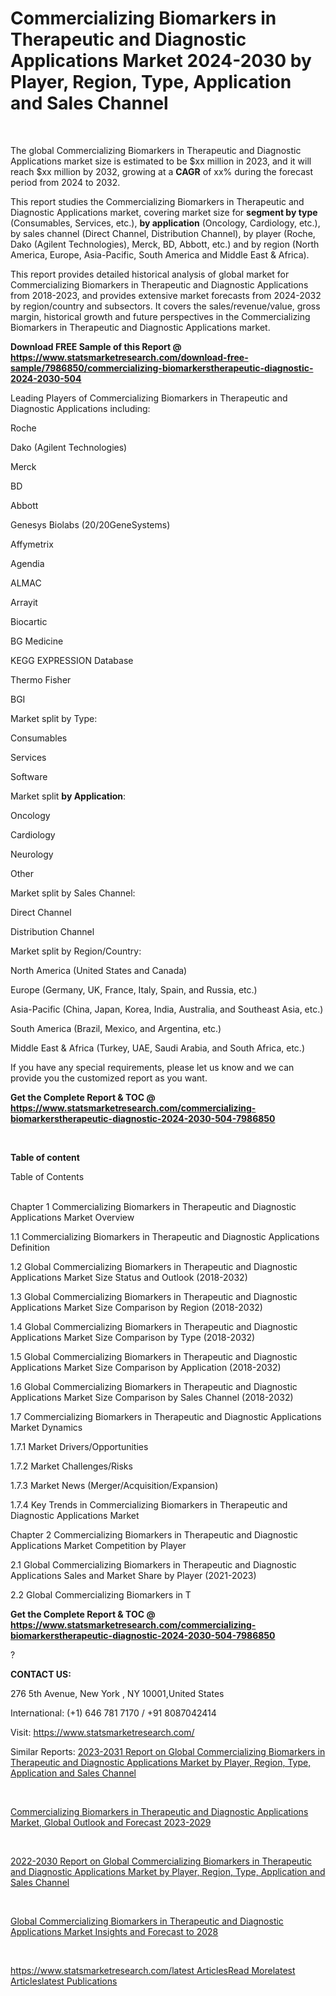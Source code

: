 <h1>Commercializing Biomarkers in Therapeutic and Diagnostic Applications Market 2024-2030 by Player, Region, Type, Application and Sales Channel</h1><br/><p>The global Commercializing Biomarkers in Therapeutic and Diagnostic Applications market size is estimated to be $xx million in 2023, and it will reach $xx million by 2032, growing at a <strong>CAGR</strong> of xx% during the forecast period from 2024 to 2032.</p>
 
 
 
 <p>This report studies the Commercializing Biomarkers in Therapeutic and Diagnostic Applications market, covering market size for <strong>segment by type</strong> (Consumables, Services, etc.), <strong>by application</strong> (Oncology, Cardiology, etc.), by sales channel (Direct Channel, Distribution Channel), by player (Roche, Dako (Agilent Technologies), Merck, BD, Abbott, etc.) and by region (North America, Europe, Asia-Pacific, South America and Middle East & Africa).</p>
 
 
 
 <p>This report provides detailed historical analysis of global market for Commercializing Biomarkers in Therapeutic and Diagnostic Applications from 2018-2023, and provides extensive market forecasts from 2024-2032 by region/country and subsectors. It covers the sales/revenue/value, gross margin, historical growth and future perspectives in the Commercializing Biomarkers in Therapeutic and Diagnostic Applications market.</p>
 
 
 
 <p><strong>Download FREE Sample of this Report @ <a href="https://www.statsmarketresearch.com/download-free-sample/7986850/commercializing-biomarkerstherapeutic-diagnostic-2024-2030-504">https://www.statsmarketresearch.com/download-free-sample/7986850/commercializing-biomarkerstherapeutic-diagnostic-2024-2030-504</a></strong></p>
 
 
 
 <p>Leading Players of Commercializing Biomarkers in Therapeutic and Diagnostic Applications including:</p>
 
 
 
 <p>Roche</p>
 
 
 
 <p>Dako (Agilent Technologies)</p>
 
 
 
 <p>Merck</p>
 
 
 
 <p>BD</p>
 
 
 
 <p>Abbott</p>
 
 
 
 <p>Genesys Biolabs (20/20GeneSystems)</p>
 
 
 
 <p>Affymetrix</p>
 
 
 
 <p>Agendia</p>
 
 
 
 <p>ALMAC</p>
 
 
 
 <p>Arrayit</p>
 
 
 
 <p>Biocartic</p>
 
 
 
 <p>BG Medicine</p>
 
 
 
 <p>KEGG EXPRESSION Database</p>
 
 
 
 <p>Thermo Fisher</p>
 
 
 
 <p>BGI</p>
 
 
 
 <p>Market split by Type:</p>
 
 
 
 <p>Consumables</p>
 
 
 
 <p>Services</p>
 
 
 
 <p>Software</p>
 
 
 
 <p>Market split <strong>by Application</strong>:</p>
 
 
 
 <p>Oncology</p>
 
 
 
 <p>Cardiology</p>
 
 
 
 <p>Neurology</p>
 
 
 
 <p>Other</p>
 
 
 
 <p>Market split by Sales Channel:</p>
 
 
 
 <p>Direct Channel</p>
 
 
 
 <p>Distribution Channel</p>
 
 
 
 <p>Market split by Region/Country:</p>
 
 
 
 <p>North America (United States and Canada)</p>
 
 
 
 <p>Europe (Germany, UK, France, Italy, Spain, and Russia, etc.)</p>
 
 
 
 <p>Asia-Pacific (China, Japan, Korea, India, Australia, and Southeast Asia, etc.)</p>
 
 
 
 <p>South America (Brazil, Mexico, and Argentina, etc.)</p>
 
 
 
 <p>Middle East & Africa (Turkey, UAE, Saudi Arabia, and South Africa, etc.)</p>
 
 
 
 <p>If you have any special requirements, please let us know and we can provide you the customized report as you want.</p>
 
 
 
 <div><b>Get the Complete Report & TOC @ <a href="https://www.statsmarketresearch.com/commercializing-biomarkerstherapeutic-diagnostic-2024-2030-504-7986850">https://www.statsmarketresearch.com/commercializing-biomarkerstherapeutic-diagnostic-2024-2030-504-7986850</a></b></div>
 
 
 
 <p><br />
 
 <b>Table of content</b></p>
 
 
 
 <p>Table of Contents<br />
 
 <br />
 
 Chapter 1 Commercializing Biomarkers in Therapeutic and Diagnostic Applications Market Overview<br />
 
 1.1 Commercializing Biomarkers in Therapeutic and Diagnostic Applications Definition<br />
 
 1.2 Global Commercializing Biomarkers in Therapeutic and Diagnostic Applications Market Size Status and Outlook (2018-2032)<br />
 
 1.3 Global Commercializing Biomarkers in Therapeutic and Diagnostic Applications Market Size Comparison by Region (2018-2032)<br />
 
 1.4 Global Commercializing Biomarkers in Therapeutic and Diagnostic Applications Market Size Comparison by Type (2018-2032)<br />
 
 1.5 Global Commercializing Biomarkers in Therapeutic and Diagnostic Applications Market Size Comparison by Application (2018-2032)<br />
 
 1.6 Global Commercializing Biomarkers in Therapeutic and Diagnostic Applications Market Size Comparison by Sales Channel (2018-2032)<br />
 
 1.7 Commercializing Biomarkers in Therapeutic and Diagnostic Applications Market Dynamics<br />
 
 1.7.1 Market Drivers/Opportunities<br />
 
 1.7.2 Market Challenges/Risks<br />
 
 1.7.3 Market News (Merger/Acquisition/Expansion)<br />
 
 1.7.4 Key Trends in Commercializing Biomarkers in Therapeutic and Diagnostic Applications Market<br />
 
 Chapter 2 Commercializing Biomarkers in Therapeutic and Diagnostic Applications Market Competition by Player<br />
 
 2.1 Global Commercializing Biomarkers in Therapeutic and Diagnostic Applications Sales and Market Share by Player (2021-2023)<br />
 
 2.2 Global Commercializing Biomarkers in T</p>
 
 
 
 <div><b>Get the Complete Report & TOC @ <a href="https://www.statsmarketresearch.com/commercializing-biomarkerstherapeutic-diagnostic-2024-2030-504-7986850">https://www.statsmarketresearch.com/commercializing-biomarkerstherapeutic-diagnostic-2024-2030-504-7986850</a></b></div>
 
 
 
 <p>? </p>
 
 
 
 <p><b>CONTACT US:</b><br />
 
 276 5th Avenue, New York , NY 10001,United States<br />
 
 International: (+1) 646 781 7170 / +91 8087042414<br />
 
 Visit: <a href="https://www.statsmarketresearch.com/">https://www.statsmarketresearch.com/</a><br />
 
 Similar Reports: <a href="https://www.statsmarketresearch.com/commercializing-biomarkerstherapeutic-diagnostic-2024-2030-504-7986850">2023-2031 Report on Global Commercializing Biomarkers in Therapeutic and Diagnostic Applications Market by Player, Region, Type, Application and Sales Channel</a><br />
 
 <br />
 
 <a href="https://www.statsmarketresearch.com/commercializing-biomarkerstherapeutic-diagnostic-2024-2030-504-7986850">Commercializing Biomarkers in Therapeutic and Diagnostic Applications Market, Global Outlook and Forecast 2023-2029</a><br />
 
 <br />
 
 <a href="https://www.statsmarketresearch.com/commercializing-biomarkerstherapeutic-diagnostic-2024-2030-504-7986850">2022-2030 Report on Global Commercializing Biomarkers in Therapeutic and Diagnostic Applications Market by Player, Region, Type, Application and Sales Channel</a><br />
 
 <br />
 
 <a href="https://www.statsmarketresearch.com/commercializing-biomarkerstherapeutic-diagnostic-2024-2030-504-7986850">Global Commercializing Biomarkers in Therapeutic and Diagnostic Applications Market Insights and Forecast to 2028</a><br />
 
 <br />
 
 <a href="https://gyeongbokgung.com">https://www.statsmarketresearch.com/</a><a href="https://hallyeomaritime.com">latest Articles</a><a href="https://jingwansa.com">Read More</a><a href="https://nguoiviet.jp/">latest Articles</a><a href="https://www.intelmarketresearch.com/">latest Publications</a></p>